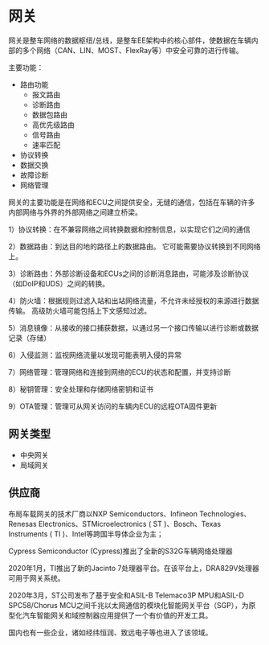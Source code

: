 # 网关

网关是整车网络的数据枢纽/总线，是整车EE架构中的核心部件，使数据在车辆内部的多个网络（CAN、LIN、MOST、FlexRay等）中安全可靠的进行传输。

主要功能：
- 路由功能
  - 报文路由
  - 诊断路由
  - 数据包路由
  - 高优先级路由
  - 信号路由
  - 速率匹配
- 协议转换
- 数据交换
- 故障诊断
- 网络管理

网关的主要功能是在网络和ECU之间提供安全，无缝的通信，包括在车辆的许多内部网络与外界的外部网络之间建立桥梁。

1）协议转换：在不兼容网络之间转换数据和控制信息，以实现它们之间的通信

2）数据路由：到达目的地的路径上的数据路由。 它可能需要协议转换到不同网络上。

3）诊断路由：外部诊断设备和ECUs之间的诊断消息路由，可能涉及诊断协议（如DoIP和UDS）之间的转换。

4）防火墙：根据规则过滤入站和出站网络流量，不允许未经授权的来源进行数据传输。 高级防火墙可能包括上下文感知过滤。

5）消息镜像：从接收的接口捕获数据，以通过另一个接口传输以进行诊断或数据记录（存储）

6）入侵监测：监视网络流量以发现可能表明入侵的异常

7）网络管理：管理网络和连接到网络的ECU的状态和配置，并支持诊断

8）秘钥管理：安全处理和存储网络密钥和证书

9）OTA管理：管理可从网关访问的车辆内ECU的远程OTA固件更新

## 网关类型
- 中央网关
- 局域网关

## 供应商

布局车载网关的技术厂商以NXP Semiconductors、Infineon Technologies、Renesas Electronics、STMicroelectronics ( ST )、Bosch、Texas Instruments ( TI )、Intel等跨国半导体企业为主；

Cypress Semiconductor (Cypress)推出了全新的S32G车辆网络处理器


2020年1月，TI推出了新的Jacinto 7处理器平台。在该平台上，DRA829V处理器可用于网关系统。

2020年3月，ST公司发布了基于安全和ASIL-B Telemaco3P MPU和ASIL-D SPC58/Chorus MCU之间千兆以太网通信的模块化智能网关平台（SGP），为原型化汽车智能网关和域控制器应用提供了一个有价值的开发工具。

国内也有一些企业，诸如经纬恒润、致远电子等也进入了该领域。
